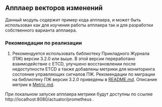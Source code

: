 ## Апплаер векторов изменений

Данный модуль содержит пример кода апплаера, и может быть использован как для изучения работы апплаера так и для 
разработки собственного варианта апплаера. 

### Рекомендации по реализации 

1. Рекомендуется использовать библиотеку Прикладного Журнала (ПЖ) версии 3.2.0 или выше. В этой версии переработано 
взаимодействие с ETCD, улучшено восстановлении после недоступности ETCD а также добавлены метрики для мониторинга 
состояния управляющих сигналов ПЖ. Рекомендации по миграции на библиотеку ПЖ версии 3.2.0 приведены в 
[README.md](https://sfera.inno.local/sourcecode/projects/TSAJ_PUB/repos/tsaj-lib/code/browse/branch/develop/README.md).
Описание метрик в 
[Metric.md](https://sfera.inno.local/sourcecode/projects/TSAJ_PUB/repos/tsaj-lib/code/browse/branch/develop/Metric.md).

При локальном запуске апплаера метрики будут доступны по ссылке http://localhost:8080/actuator/prometheus .
